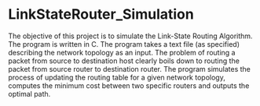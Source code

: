 LinkStateRouter_Simulation
==========================
The objective of this project is to simulate the Link-State Routing Algorithm. The program is written in C. The program takes a text file (as specified) describing the network topology as an input. The problem of routing a packet from source to destination host clearly boils down to routing the packet from source router to destination router. The program simulates the process of updating the routing table for a given network topology, computes the minimum cost between two specific routers and outputs the optimal path.
